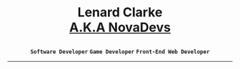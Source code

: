 # <p align="center"> Lenard Clarke <br></weak><a href="https://assetstore.unity.com/publishers/101795"> A.K.A NovaDevs</weak></a></p>
<p align="center" dir="auto"><strong><code>Software Developer</code></strong> <strong><code>Game Developer</code></strong> <strong><code>Front-End Web Developer</code></strong></p>
<hr></hr>
